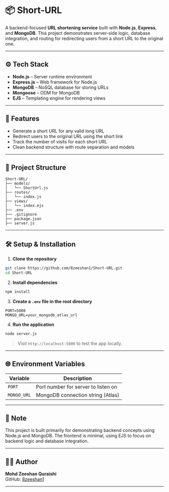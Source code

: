 # 📦 Short-URL

A backend-focused **URL shortening service** built with **Node.js**, **Express**, and **MongoDB**. This project demonstrates server-side logic, database integration, and routing for redirecting users from a short URL to the original one.

---

## ⚙️ Tech Stack

- **Node.js** – Server runtime environment
- **Express.js** – Web framework for Node.js
- **MongoDB** – NoSQL database for storing URLs
- **Mongoose** – ODM for MongoDB
- **EJS** – Templating engine for rendering views

---

## 🔐 Features

- Generate a short URL for any valid long URL
- Redirect users to the original URL using the short link
- Track the number of visits for each short URL
- Clean backend structure with route separation and models

---

## 📁 Project Structure

```
Short-URL/
├── models/
│   └── ShortUrl.js
├── routes/
│   └── index.js
├── views/
│   └── index.ejs
├── .env
├── .gitignore
├── package.json
├── server.js
```

---

## 🛠️ Setup & Installation

1. **Clone the repository**
```bash
git clone https://github.com/8zeeshan1/Short-URL.git
cd Short-URL
```

2. **Install dependencies**
```bash
npm install
```

3. **Create a `.env` file in the root directory**

```env
PORT=5000
MONGO_URL=your_mongodb_atlas_url
```

4. **Run the application**
```bash
node server.js
```

> Visit `http://localhost:5000` to test the app locally.

---

## 🌐 Environment Variables

| Variable      | Description                        |
|---------------|------------------------------------|
| `PORT`        | Port number for server to listen on |
| `MONGO_URL`   | MongoDB connection string (Atlas)  |

---

## 📌 Note

This project is built primarily for demonstrating backend concepts using Node.js and MongoDB. The frontend is minimal, using EJS to focus on backend logic and database integration.

---

## 🧑‍💻 Author

**Mohd Zeeshan Quraishi**  
GitHub: [8zeeshan1](https://github.com/8zeeshan1)

---